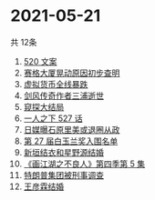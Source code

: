# 2021-05-21
  共 12条

  <!-- BEGIN -->
  <!-- 最后更新时间:Fri May 21 2021 04:22:01 GMT+0000 (Coordinated Universal Time) -->
  1. [520 文案](https://www.zhihu.com/search?q=520文案)
1. [赛格大厦晃动原因初步查明](https://www.zhihu.com/search?q=赛格大厦)
1. [虚拟货币全线暴跌](https://www.zhihu.com/search?q=币圈崩盘)
1. [剑风传奇作者三浦逝世](https://www.zhihu.com/search?q=剑风传奇)
1. [窥探大结局](https://www.zhihu.com/search?q=窥探)
1. [一人之下 527 话](https://www.zhihu.com/search?q=一人之下)
1. [日媒曝石原里美或退圈从政](https://www.zhihu.com/search?q=石原里美)
1. [第 27 届白玉兰奖入围名单](https://www.zhihu.com/search?q=白玉兰奖)
1. [新垣结衣和星野源结婚](https://www.zhihu.com/search?q=新垣结衣结婚)
1. [《画江湖之不良人》第四季第 5 集](https://www.zhihu.com/search?q=画江湖之不良人第四季)
1. [特朗普集团被刑事调查](https://www.zhihu.com/search?q=特朗普)
1. [王彦霖结婚](https://www.zhihu.com/search?q=王彦霖)
  <!-- END -->
  